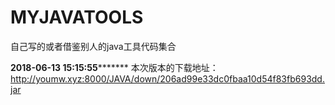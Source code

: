 # MYJAVATOOLS
自己写的或者借鉴别人的java工具代码集合


**************2018-06-13 15:15:55*********************
本次版本的下载地址：http://youmw.xyz:8000/JAVA/down/206ad99e33dc0fbaa10d54f83fb693dd.jar
